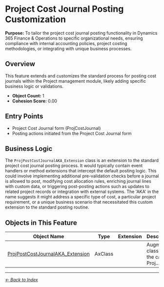 # Project Cost Journal Posting Customization

**Purpose:** To tailor the project cost journal posting functionality in Dynamics 365 Finance & Operations to specific organizational needs, ensuring compliance with internal accounting policies, project costing methodologies, or integrating with unique business processes.

## Overview

This feature extends and customizes the standard process for posting cost journals within the Project management module, likely adding specific business logic or validations.

- **Object Count:** 1
- **Cohesion Score:** 0.00

## Entry Points

- Project Cost Journal form (ProjCostJournal)
- Posting actions initiated from the Project Cost Journal form

## Business Logic

The `ProjPostCostJournalAKA_Extension` class is an extension to the standard project cost journal posting process. It would typically contain event handlers or method extensions that intercept the default posting logic. This could involve implementing additional pre-validation checks before a journal is allowed to post, modifying cost allocation rules, enriching journal lines with custom data, or triggering post-posting actions such as updates to related project records or integration with external systems. The 'AKA' in the name suggests it might address a specific type of cost, a particular project requirement, or a unique business scenario that necessitated this custom extension to the standard posting routine.

## Objects in This Feature

| Object Name | Type | Extension | Description |
|-------------|------|-----------|-------------|
| [ProjPostCostJournalAKA_Extension](Objects/ProjPostCostJournalAKA_Extension.md) | AxClass |  | <summary> Augmented class for the calss <c>Proj... |

---

*[← Back to Index](../../index.md)*
